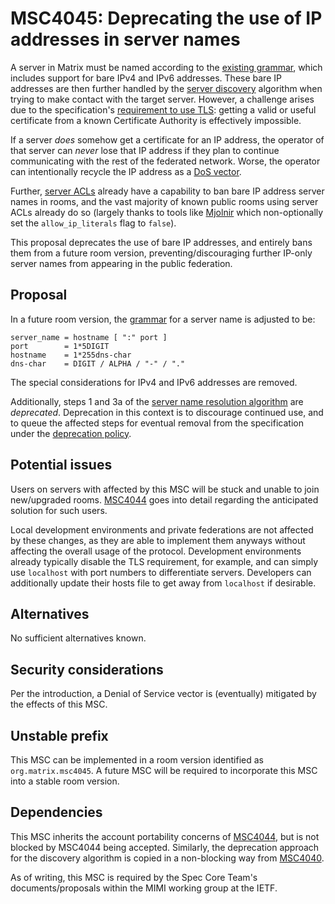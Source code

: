 # MSC4045: Deprecating the use of IP addresses in server names

A server in Matrix must be named according to the [existing grammar](https://spec.matrix.org/v1.7/appendices/#server-name),
which includes support for bare IPv4 and IPv6 addresses. These bare IP addresses are then further
handled by the [server discovery](https://spec.matrix.org/v1.7/server-server-api/#server-discovery)
algorithm when trying to make contact with the target server. However, a challenge arises due to
the specification's [requirement to use TLS](https://spec.matrix.org/v1.7/server-server-api/#tls):
getting a valid or useful certificate from a known Certificate Authority is effectively impossible.

If a server *does* somehow get a certificate for an IP address, the operator of that server can *never*
lose that IP address if they plan to continue communicating with the rest of the federated network.
Worse, the operator can intentionally recycle the IP address as a [DoS vector](https://github.com/matrix-org/matrix-spec/issues/386).

Further, [server ACLs](https://spec.matrix.org/v1.7/client-server-api/#server-access-control-lists-acls-for-rooms)
already have a capability to ban bare IP address server names in rooms, and the vast majority of
known public rooms using server ACLs already do so (largely thanks to tools like [Mjolnir](https://github.com/matrix-org/mjolnir)
which non-optionally set the `allow_ip_literals` flag to `false`).

This proposal deprecates the use of bare IP addresses, and entirely bans them from a future room
version, preventing/discouraging further IP-only server names from appearing in the public federation.

## Proposal

In a future room version, the [grammar](https://spec.matrix.org/v1.7/appendices/#server-name) for
a server name is adjusted to be:

```
server_name = hostname [ ":" port ]
port        = 1*5DIGIT
hostname    = 1*255dns-char
dns-char    = DIGIT / ALPHA / "-" / "."
```

The special considerations for IPv4 and IPv6 addresses are removed.

Additionally, steps 1 and 3a of the [server name resolution algorithm](https://spec.matrix.org/v1.7/server-server-api/#resolving-server-names)
are *deprecated*. Deprecation in this context is to discourage continued use, and to queue the
affected steps for eventual removal from the specification under the [deprecation policy](https://spec.matrix.org/v1.7/#deprecation-policy).

## Potential issues

Users on servers with affected by this MSC will be stuck and unable to join new/upgraded rooms.
[MSC4044](https://github.com/matrix-org/matrix-spec-proposals/pull/4044) goes into detail regarding
the anticipated solution for such users.

Local development environments and private federations are not affected by these changes, as they
are able to implement them anyways without affecting the overall usage of the protocol. Development
environments already typically disable the TLS requirement, for example, and can simply use `localhost`
with port numbers to differentiate servers. Developers can additionally update their hosts file to
get away from `localhost` if desirable.

## Alternatives

No sufficient alternatives known.

## Security considerations

Per the introduction, a Denial of Service vector is (eventually) mitigated by the effects of this MSC.

## Unstable prefix

This MSC can be implemented in a room version identified as `org.matrix.msc4045`. A future MSC will
be required to incorporate this MSC into a stable room version.

## Dependencies

This MSC inherits the account portability concerns of [MSC4044](https://github.com/matrix-org/matrix-spec-proposals/pull/4044),
but is not blocked by MSC4044 being accepted. Similarly, the deprecation approach for the discovery algorithm
is copied in a non-blocking way from [MSC4040](https://github.com/matrix-org/matrix-spec-proposals/pull/4040).

As of writing, this MSC is required by the Spec Core Team's documents/proposals within the MIMI working
group at the IETF.
